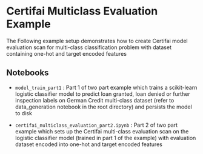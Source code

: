# Certifai Multiclass Evaluation Example

The Following example setup demonstrates how to create Certifai model evaluation scan for multi-class classification problem with dataset containing one-hot and target encoded features

## Notebooks

- `model_train_part1` : Part 1 of two part example which trains a scikit-learn logistic classifier model to predict
  loan granted, loan denied or further inspection labels on German Credit multi-class dataset (refer to data_generation notebook in the root directory) and persists the model to disk

- `certifai_multiclass_evaluation_part2.ipynb` : Part 2 of two part example which sets up the Certifai multi-class evaluation scan on the logistic classifier model (trained in part 1 of the example) with evaluation dataset encoded into one-hot and target encoded features

